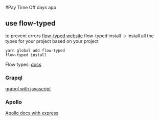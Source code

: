 #Pay Time Off days app

## use flow-typed

to prevent errors [flow-typed website](https://github.com/flowtype/flow-typed)
flow-typed install -> install all the types for your project based on your project

```
yarn global add flow-typed
flow-typed install
```

Flow types: [docs](https://flow.org/en/docs/types/)

### Grapql

[grapql with javascript ](http://graphql.org/code/#javascript)

### Apollo

[Apollo docs with express](https://www.apollographql.com/docs/apollo-server/servers/express.html)
